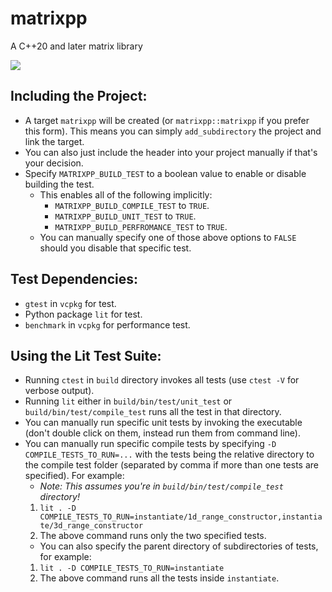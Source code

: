 # matrixpp
A C++20 and later matrix library

![](https://github.com/sam20908/matrixpp/workflows/CI/badge.svg)

## Including the Project:
- A target `matrixpp` will be created (or `matrixpp::matrixpp` if you prefer this form). This means you can simply `add_subdirectory` the project and link the target.
- You can also just include the header into your project manually if that's your decision.
- Specify `MATRIXPP_BUILD_TEST` to a boolean value to enable or disable building the test.
    - This enables all of the following implicitly:
        - `MATRIXPP_BUILD_COMPILE_TEST` to `TRUE`.
        - `MATRIXPP_BUILD_UNIT_TEST` to `TRUE`.
        - `MATRIXPP_BUILD_PERFROMANCE_TEST` to `TRUE`.
    - You can manually specify one of those above options to `FALSE` should you disable that specific test.

## Test Dependencies:
- `gtest` in `vcpkg` for test.
- Python package `lit` for test.
- `benchmark` in `vcpkg` for performance test.

## Using the Lit Test Suite:
- Running `ctest` in `build` directory invokes all tests (use `ctest -V` for verbose output).
- Running `lit` either in `build/bin/test/unit_test` or `build/bin/test/compile_test` runs all the test in that directory.
- You can manually run specific unit tests by invoking the executable (don't double click on them, instead run them from command line).
- You can manually run specific compile tests by specifying `-D COMPILE_TESTS_TO_RUN=...` with the tests being the relative directory to the compile test folder (separated by comma if more than one tests are specified). For example:
    - *Note: This assumes you're in `build/bin/test/compile_test` directory!*
    1. `lit . -D COMPILE_TESTS_TO_RUN=instantiate/1d_range_constructor,instantiate/3d_range_constructor`
    2. The above command runs only the two specified tests.
    - You can also specify the parent directory of subdirectories of tests, for example:
    1. `lit . -D COMPILE_TESTS_TO_RUN=instantiate`
    2. The above command runs all the tests inside `instantiate`.